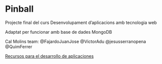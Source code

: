 <h1>Pinball</h1>
<p>Projecte final del curs Desenvolupament d’aplicacions amb tecnologia web</p>
<p>Adaptat per funcionar amb base de dades MongoDB</p>
<p>Cal Molins team: @FajardoJuanJose @VictorAdu @jesusserranopena @QuimFerrer</p>
<p><a href="http://webappdevm.blogspot.com.es/">Recursos para el desarrollo de aplicaciones</a></p>
